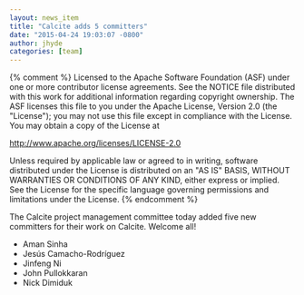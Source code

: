 ```yaml
---
layout: news_item
title: "Calcite adds 5 committers"
date: "2015-04-24 19:03:07 -0800"
author: jhyde
categories: [team]
---
```

{% comment %}
Licensed to the Apache Software Foundation (ASF) under one or more
contributor license agreements.  See the NOTICE file distributed with
this work for additional information regarding copyright ownership.
The ASF licenses this file to you under the Apache License, Version 2.0
(the "License"); you may not use this file except in compliance with
the License.  You may obtain a copy of the License at

http://www.apache.org/licenses/LICENSE-2.0

Unless required by applicable law or agreed to in writing, software
distributed under the License is distributed on an "AS IS" BASIS,
WITHOUT WARRANTIES OR CONDITIONS OF ANY KIND, either express or implied.
See the License for the specific language governing permissions and
limitations under the License.
{% endcomment %}

The Calcite project management committee today added five new
committers for their work on Calcite. Welcome all!

* Aman Sinha
* Jesús Camacho-Rodríguez
* Jinfeng Ni
* John Pullokkaran
* Nick Dimiduk

